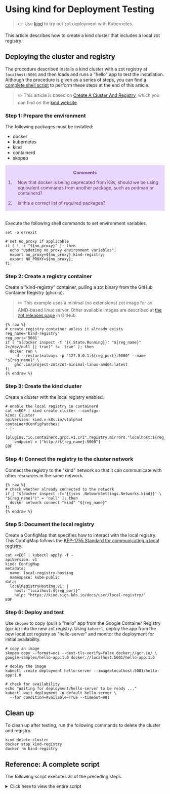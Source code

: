 # Using kind for Deployment Testing

> :point_right: Use [kind](https://kind.sigs.k8s.io/) to try out zot deployment with Kubernetes.

This article describes how to create a kind cluster that includes a local zot registry. 

## Deploying the cluster and registry

The procedure described installs a kind cluster with a zot registry at `localhost:5001` and then loads and runs a "hello" app to test the installation. Although the procedure is given as a series of steps, you can find [a complete shell script](#reference-a-complete-script) to perform these steps at the end of this article.

> :pencil2: This article is based on [Create A Cluster And Registry](https://kind.sigs.k8s.io/docs/user/local-registry/#create-a-cluster-and-registry), which you can find on the [kind website](https://kind.sigs.k8s.io/).


### Step 1: Prepare the environment 

The following packages must be installed:

- docker
- kubernetes
- kind
- containerd
- skopeo

<div class="warning" style='padding:0.1em; background-color:#E9D8FD; color:#69337A'><span><p style='margin-top:1em; text-align:center'><b>Comments</b></p>
<ol>
<li><p style='margin-left:1em;'>
Now that docker is being deprecated from K8s, should we be using equivalent commands from another package, such as podman or containerd?</p></li>
<li><p style='margin-left:1em;'>Is this a correct list of required packages?
</p></li></ol></div><br/>

Execute the following shell commands to set environment variables.

```shell
set -o errexit

# set no_proxy if applicable
if [ ! -z "${no_proxy}" ]; then 
  echo "Updating no_proxy environment variables";
  export no_proxy=${no_proxy},kind-registry;
  export NO_PROXY=${no_proxy};
fi
```

### Step 2: Create a registry container

Create a "kind-registry" container, pulling a zot binary from the GitHub Container Registry (ghcr.io).  

> :pencil2: This example uses a minimal (no extensions) zot image for an AMD-based linux server. Other available images are described at [the zot releases page](https://github.com/project-zot/zot/releases) in GitHub.

```shell
{% raw %}
# create registry container unless it already exists
reg_name='kind-registry'
reg_port='5001'
if [ "$(docker inspect -f '{{.State.Running}}' "${reg_name}" 2>/dev/null || true)" != 'true' ]; then
  docker run \
    -d --restart=always -p "127.0.0.1:${reg_port}:5000" --name "${reg_name}" \
    ghcr.io/project-zot/zot-minimal-linux-amd64:latest
fi
{% endraw %}
```

### Step 3: Create the kind cluster

Create a cluster with the local registry enabled.

```shell
# enable the local registry in containerd
cat <<EOF | kind create cluster --config=-
kind: Cluster
apiVersion: kind.x-k8s.io/v1alpha4
containerdConfigPatches:
- |-
  [plugins."io.containerd.grpc.v1.cri".registry.mirrors."localhost:${reg_port}"]
    endpoint = ["http://${reg_name}:5000"]
EOF
```

### Step 4:  Connect the registry to the cluster network

Connect the registry to the "kind" network so that it can communicate with other resources in the same network.

```shell
{% raw %}
# check whether already connected to the network
if [ "$(docker inspect -f='{{json .NetworkSettings.Networks.kind}}' \
"${reg_name}")" = 'null' ]; then
  docker network connect "kind" "${reg_name}"
fi
{% endraw %}
```

### Step 5:  Document the local registry

Create a ConfigMap that specifies how to interact with the local registry. This ConfigMap follows the [KEP-1755 Standard for communicating a local registry](https://github.com/kubernetes/enhancements/tree/master/keps/sig-cluster-lifecycle/generic/1755-communicating-a-local-registry).

```shell
cat <<EOF | kubectl apply -f -
apiVersion: v1
kind: ConfigMap
metadata:
  name: local-registry-hosting
  namespace: kube-public
data:
  localRegistryHosting.v1: |
    host: "localhost:${reg_port}"
    help: "https://kind.sigs.k8s.io/docs/user/local-registry/"
EOF
```

### Step 6:  Deploy and test

Use `skopeo` to copy (pull) a "hello" app from the Google Container Registry (gcr.io) into the new zot registry. Using `kubectl`, deploy the app from the new local zot registry as "hello-server" and monitor the deployment for initial availability.

```shell
# copy an image
skopeo copy --format=oci --dest-tls-verify=false docker://gcr.io/ \
google-samples/hello-app:1.0 docker://localhost:5001/hello-app:1.0

# deploy the image
kubectl create deployment hello-server --image=localhost:5001/hello-app:1.0

# check for availability
echo "Waiting for deployment/hello-server to be ready ..."
kubectl wait deployment -n default hello-server \
  --for condition=Available=True --timeout=90s
```

## Clean up

To clean up after testing, run the following commands to delete the cluster and registry.

```shell
kind delete cluster
docker stop kind-registry
docker rm kind-registry
```

<a name="complete-script"></a>

## Reference: A complete script

The following script executes all of the preceding steps.

<details>
  <summary markdown="span">Click here to view the entire script</summary>

```shell
{% raw %}
#!/bin/sh
set -o errexit

# Reference: https://kind.sigs.k8s.io/docs/user/local-registry/

# set no_proxy if applicable
if [ ! -z "${no_proxy}" ]; then 
  echo "Updating no_proxy env var";
  export no_proxy=${no_proxy},kind-registry;
  export NO_PROXY=${no_proxy};
fi

# create registry container unless it already exists
reg_name='kind-registry'
reg_port='5001'
if [ "$(docker inspect -f '{{.State.Running}}' "${reg_name}" 2>/dev/null || true)" != 'true' ]; then
  docker run \
    -d --restart=always -p "127.0.0.1:${reg_port}:5000" --name "${reg_name}" \
    ghcr.io/project-zot/zot-minimal-linux-amd64:latest
fi

# create a cluster with the local registry enabled in containerd
cat <<EOF | kind create cluster --config=-
kind: Cluster
apiVersion: kind.x-k8s.io/v1alpha4
containerdConfigPatches:
- |-
  [plugins."io.containerd.grpc.v1.cri".registry.mirrors."localhost:${reg_port}"]
    endpoint = ["http://${reg_name}:5000"]
EOF

# connect the registry to the cluster network if not already connected
if [ "$(docker inspect -f='{{json .NetworkSettings.Networks.kind}}' "${reg_name}")" = 'null' ]; then
  docker network connect "kind" "${reg_name}"
fi

# https://github.com/kubernetes/enhancements/tree/master/keps/sig-cluster-lifecycle/generic/1755-communicating-a-local-registry
#
# document the local registry
cat <<EOF | kubectl apply -f -
apiVersion: v1
kind: ConfigMap
metadata:
  name: local-registry-hosting
  namespace: kube-public
data:
  localRegistryHosting.v1: |
    host: "localhost:${reg_port}"
    help: "https://kind.sigs.k8s.io/docs/user/local-registry/"
EOF

# copy an image
skopeo copy --format=oci --dest-tls-verify=false docker://gcr.io/google-samples/hello-app:1.0 docker://localhost:5001/hello-app:1.0

# deploy the image
kubectl create deployment hello-server --image=localhost:5001/hello-app:1.0

# check for availability
echo "Waiting for deployment/hello-server to be ready ..."
kubectl wait deployment -n default hello-server --for condition=Available=True --timeout=90s

# cleanup
echo "Press a key to begin cleanup ..."
read KEYPRESS
kind delete cluster
docker stop kind-registry
docker rm kind-registry
{% endraw %}
```

</details>